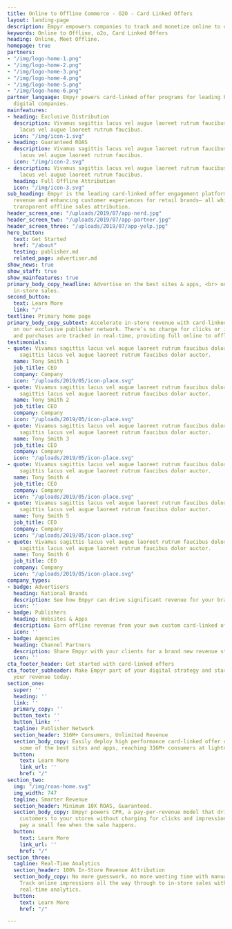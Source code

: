 ```yaml
---
title: Online to Offline Commerce - O2O - Card Linked Offers
layout: landing-page
description: Empyr empowers companies to track and monetize online to offline (o2o) commerce using card linked offers.
keywords: Online to Offline, o2o, Card Linked Offers
heading: Online, Meet Offline.
homepage: true
partners:
- "/img/logo-home-1.png"
- "/img/logo-home-2.png"
- "/img/logo-home-3.png"
- "/img/logo-home-4.png"
- "/img/logo-home-5.png"
- "/img/logo-home-6.png"
partner_language: Empyr powers card-linked offer programs for leading brands and top
  digital companies.
mainfeatures:
- heading: Exclusive Distribution
  description: Vivamus sagittis lacus vel augue laoreet rutrum faucibus. Vivamus sagittis
    lacus vel augue laoreet rutrum faucibus.
  icon: "/img/icon-1.svg"
- heading: Guaranteed ROAS
  description: Vivamus sagittis lacus vel augue laoreet rutrum faucibus. Vivamus sagittis
    lacus vel augue laoreet rutrum faucibus.
  icon: "/img/icon-2.svg"
- description: Vivamus sagittis lacus vel augue laoreet rutrum faucibus. Vivamus sagittis
    lacus vel augue laoreet rutrum faucibus.
  heading: Full Offline Attribution
  icon: "/img/icon-3.svg"
sub_heading: Empyr is the leading card-linked offer engagement platform, driving guaranteed
  revenue and enhancing customer experiences for retail brands— all while unlocking
  transparent offline sales attribution.
header_screen_one: "/uploads/2019/07/app-nerd.jpg"
header_screen_two: "/uploads/2019/07/app-partner.jpg"
header_screen_three: "/uploads/2019/07/app-yelp.jpg"
hero_button:
  text: Get Started
  href: "/about"
  testing: publisher.md
  related_page: advertiser.md
show_news: true
show_staff: true
show_mainfeatures: true
primary_body_copy_headline: Advertise on the best sites & apps, <br> only pay for
  in-store sales.
second_button:
  text: Learn More
  link: "/"
textline: Primary home page
primary_body_copy_subtext: Accelerate in-store revenue with card-linked offer campaigns
  on our exclusive publisher network. There’s no charge for clicks or impressions,
  and purchases are tracked in real-time, providing full online to offline attribution.
testimonials:
- quote: Vivamus sagittis lacus vel augue laoreet rutrum faucibus dolor auctor. Vivamus
    sagittis lacus vel augue laoreet rutrum faucibus dolor auctor.
  name: Tony Smith 1
  job_title: CEO
  company: Company
  icon: "/uploads/2019/05/icon-place.svg"
- quote: Vivamus sagittis lacus vel augue laoreet rutrum faucibus dolor auctor. Vivamus
    sagittis lacus vel augue laoreet rutrum faucibus dolor auctor.
  name: Tony Smith 2
  job_title: CEO
  company: Company
  icon: "/uploads/2019/05/icon-place.svg"
- quote: Vivamus sagittis lacus vel augue laoreet rutrum faucibus dolor auctor. Vivamus
    sagittis lacus vel augue laoreet rutrum faucibus dolor auctor.
  name: Tony Smith 3
  job_title: CEO
  company: Company
  icon: "/uploads/2019/05/icon-place.svg"
- quote: Vivamus sagittis lacus vel augue laoreet rutrum faucibus dolor auctor.Vivamus
    sagittis lacus vel augue laoreet rutrum faucibus dolor auctor.
  name: Tony Smith 4
  job_title: CEO
  company: Company
  icon: "/uploads/2019/05/icon-place.svg"
- quote: Vivamus sagittis lacus vel augue laoreet rutrum faucibus dolor auctor.Vivamus
    sagittis lacus vel augue laoreet rutrum faucibus dolor auctor.
  name: Tony Smith 5
  job_title: CEO
  company: Company
  icon: "/uploads/2019/05/icon-place.svg"
- quote: Vivamus sagittis lacus vel augue laoreet rutrum faucibus dolor auctor.Vivamus
    sagittis lacus vel augue laoreet rutrum faucibus dolor auctor.
  name: Tony Smith 6
  job_title: CEO
  company: Company
  icon: "/uploads/2019/05/icon-place.svg"
company_types:
- badge: Advertisers
  heading: National Brands
  description: See how Empyr can drive significant revenue for your brand at scale
  icon: ''
- badge: Publishers
  heading: Websites & Apps
  description: Earn offline revenue from your own custom card-linked offer program
  icon: ''
- badge: Agencies
  heading: Channel Partners
  description: Share Empyr with your clients for a brand new revenue stream
  icon: ''
cta_footer_header: Get started with card-linked offers
cta_footer_subheader: Make Empyr part of your digital strategy and start accelerating
  your revenue today.
section_one:
  super: ''
  heading: ''
  link: ''
  primary_copy: ''
  button_text: ''
  button_link: ''
  tagline: Publisher Network
  section_header: 316M+ Consumers, Unlimited Revenue
  section_body_copy: Easily deploy high performance card-linked offer campaigns on
    some of the best sites and apps, reaching 316M+ consumers at lightning speed.
  button:
    text: Learn More
    link_url: ''
    href: "/"
section_two:
  img: "/img/roas-home.svg"
  img_width: 747
  tagline: Smarter Revenue
  section_header: Minimum 10X ROAS, Guaranteed.
  section_body_copy: Empyr powers CPR, a pay-per-revenue model that drives motivated
    customers to your stores without charging for clicks and impressions. You only
    pay a small fee when the sale happens.
  button:
    text: Learn More
    link_url: ''
    href: "/"
section_three:
  tagline: Real-Time Analytics
  section_header: 100% In-Store Revenue Attribution
  section_body_copy: No more guesswork, no more wasting time with manual reporting.
    Track online impressions all the way through to in-store sales with personalized
    real-time analytics.
  button:
    text: Learn More
    href: "/"

---
```

